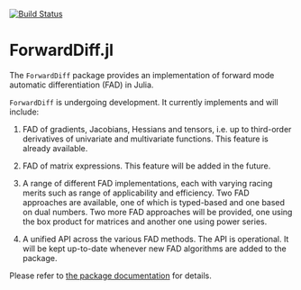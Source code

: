 [![Build Status](https://travis-ci.org/scidom/ForwardDiff.jl.png)](https://travis-ci.org/scidom/ForwardDiff.jl)

ForwardDiff.jl
================

The `ForwardDiff` package provides an implementation of forward mode automatic differentiation (FAD) in Julia.

`ForwardDiff` is undergoing development. It currently implements and will include:

1. FAD of gradients, Jacobians, Hessians and tensors, i.e. up to third-order derivatives of univariate and multivariate
functions. This feature is already available.

2. FAD of matrix expressions. This feature will be added in the future.

3. A range of different FAD implementations, each with varying racing merits such as range of applicability and
efficiency. Two FAD approaches are available, one of which is typed-based and one based on dual numbers. Two more
FAD approaches will be provided, one using the box product for matrices and another one using power series.

4. A unified API across the various FAD methods. The API is operational. It will be kept up-to-date whenever new 
FAD algorithms are added to the package.

Please refer to [the package documentation](http://forwarddiffjl.readthedocs.org/en/latest/) for details.
